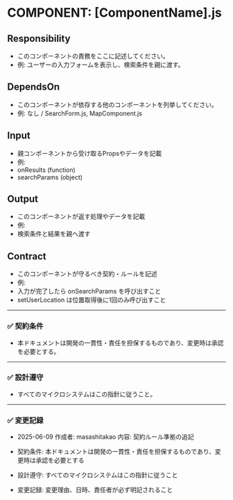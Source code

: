 # COMPONENT: [ComponentName].js

## Responsibility

- このコンポーネントの責務をここに記述してください。
- 例: ユーザーの入力フォームを表示し、検索条件を親に渡す。

## DependsOn

- このコンポーネントが依存する他のコンポーネントを列挙してください。
- 例: なし / SearchForm.js, MapComponent.js

## Input

- 親コンポーネントから受け取るPropsやデータを記載
- 例:
- onResults (function)
- searchParams (object)

## Output

- このコンポーネントが返す処理やデータを記載
- 例:
- 検索条件と結果を親へ渡す

## Contract

- このコンポーネントが守るべき契約・ルールを記述
- 例:
- 入力が完了したら onSearchParams を呼び出すこと
- setUserLocation は位置取得後に1回のみ呼び出すこと

---

### ✅ 契約条件

- 本ドキュメントは開発の一貫性・責任を担保するものであり、変更時は承認を必要とする。

---

### ✅ 設計遵守

- すべてのマイクロシステムはこの指針に従うこと。

---

### ✅ 変更記録

- 2025-06-09 作成者: masashitakao 内容: 契約ルール準拠の追記

- 契約条件: 本ドキュメントは開発の一貫性・責任を担保するものであり、変更時は承認を必要とする
- 設計遵守: すべてのマイクロシステムはこの指針に従うこと
- 変更記録: 変更理由、日時、責任者が必ず明記されること